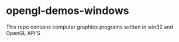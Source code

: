 # opengl-demos-windows
This repo contains computer graphics programs written in win32 and OpenGL API'S
